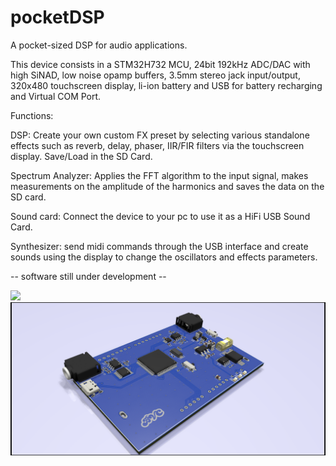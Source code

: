# pocketDSP
A pocket-sized DSP for audio applications.

This device consists in a STM32H732 MCU, 24bit 192kHz ADC/DAC with high SiNAD, low noise opamp buffers, 3.5mm stereo jack input/output, 320x480 touchscreen display, li-ion battery and USB for battery recharging and Virtual COM Port.



Functions:


DSP: Create your own custom FX preset by selecting various standalone effects such as reverb, delay, phaser, IIR/FIR filters via the touchscreen display. Save/Load in the SD Card.


Spectrum Analyzer: Applies the FFT algorithm to the input signal, makes measurements on the amplitude of the harmonics and saves the data on the SD card.


Sound card: Connect the device to your pc to use it as a HiFi USB Sound Card.


Synthesizer: send midi commands through the USB interface and create sounds using the display to change the oscillators and effects parameters.



-- software still under development --



![](https://github.com/iamBVC/pocketDSP/blob/main/pcb_with_display.png)
![](https://github.com/iamBVC/pocketDSP/blob/main/pcb_without_display.png)
